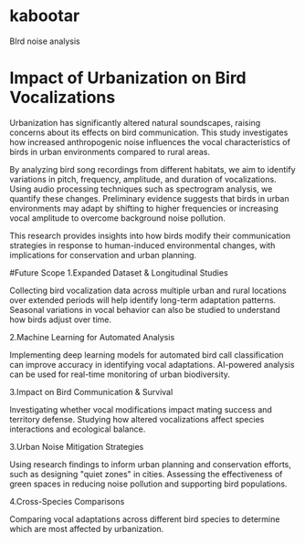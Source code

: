 # kabootar
BIrd noise analysis

# Impact of Urbanization on Bird Vocalizations
Urbanization has significantly altered natural soundscapes, raising concerns about its effects on bird communication. This study investigates how increased anthropogenic noise influences the vocal characteristics of birds in urban environments compared to rural areas.

By analyzing bird song recordings from different habitats, we aim to identify variations in pitch, frequency, amplitude, and duration of vocalizations. Using audio processing techniques such as spectrogram analysis, we quantify these changes. Preliminary evidence suggests that birds in urban environments may adapt by shifting to higher frequencies or increasing vocal amplitude to overcome background noise pollution.

This research provides insights into how birds modify their communication strategies in response to human-induced environmental changes, with implications for conservation and urban planning.


#Future Scope
1.Expanded Dataset & Longitudinal Studies

Collecting bird vocalization data across multiple urban and rural locations over extended periods will help identify long-term adaptation patterns.
Seasonal variations in vocal behavior can also be studied to understand how birds adjust over time.

2.Machine Learning for Automated Analysis

Implementing deep learning models for automated bird call classification can improve accuracy in identifying vocal adaptations.
AI-powered analysis can be used for real-time monitoring of urban biodiversity.

3.Impact on Bird Communication & Survival

Investigating whether vocal modifications impact mating success and territory defense.
Studying how altered vocalizations affect species interactions and ecological balance.

3.Urban Noise Mitigation Strategies

Using research findings to inform urban planning and conservation efforts, such as designing "quiet zones" in cities.
Assessing the effectiveness of green spaces in reducing noise pollution and supporting bird populations.

4.Cross-Species Comparisons

Comparing vocal adaptations across different bird species to determine which are most affected by urbanization.
